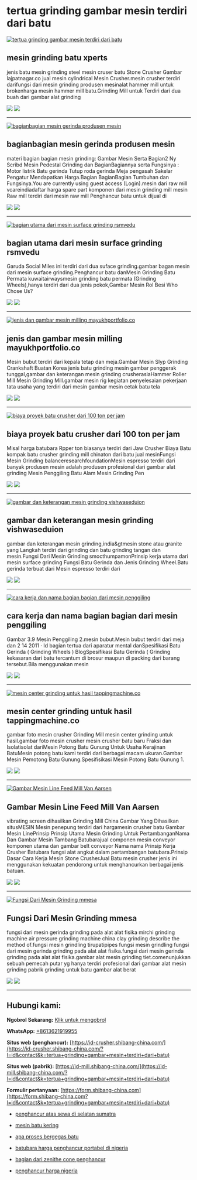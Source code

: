 # tertua grinding gambar mesin terdiri dari batu

<a href="https://swt.shibang-china.com/?l=id&img&k=tertua+grinding+gambar+mesin+terdiri+dari+batu" target="_blank">![tertua grinding gambar mesin terdiri dari batu](http://static.shibang-china.com/all-800x300/891.jpg)</a>

## mesin grinding batu xperts
jenis batu mesin grinding steel mesin cruser batu Stone Crusher Gambar lajpatnagar.co jual mesin cylindrical Mesin Crusher.mesin crusher terdiri darifungsi dari mesin grinding produsen mesinalat hammer mill untuk brokenharga mesin hammer mill batu.Grinding Mill untuk Terdiri dari dua buah dari gambar alat grinding


<a href="https://whatsapp.shibangsoft.com/WhatsApp.php" target="_blank" title="WhatsApp">![](http://static.shibang-china.com/icon/whatsapp.png)</a> <a href="https://swt.shibang-china.com/?l=id&icon&k=tertua+grinding+gambar+mesin+terdiri+dari+batu" target="_blank">![](http://static.shibang-china.com/icon/chat-id.png)</a>

---

<a href="https://swt.shibang-china.com/?l=id&img&k=tertua+grinding+gambar+mesin+terdiri+dari+batu" target="_blank">![bagianbagian mesin gerinda produsen mesin](http://static.shibang-china.com/all-800x300/244.jpg)</a>

## bagianbagian mesin gerinda produsen mesin
materi bagian bagian mesin grinding: Gambar Mesin Serta Bagian2 Ny Scribd Mesin Pedestal Grinding dan BagianBagiannya serta Fungsinya : Motor listrik Batu gerinda Tutup roda gerinda Meja pengasah Sakelar Pengatur Mendapatkan Harga.Bagian BagianBagian Tumbuhan dan Fungsinya.You are currently using guest access (Login).mesin dari raw mill vcareindiadaftar harga spare part komponen dari mesin grinding mill mesin Raw mill terdiri dari mesin raw mill Penghancur batu untuk dijual di


<a href="https://whatsapp.shibangsoft.com/WhatsApp.php" target="_blank" title="WhatsApp">![](http://static.shibang-china.com/icon/whatsapp.png)</a> <a href="https://swt.shibang-china.com/?l=id&icon&k=tertua+grinding+gambar+mesin+terdiri+dari+batu" target="_blank">![](http://static.shibang-china.com/icon/chat-id.png)</a>

---

<a href="https://swt.shibang-china.com/?l=id&img&k=tertua+grinding+gambar+mesin+terdiri+dari+batu" target="_blank">![bagian utama dari mesin surface grinding rsmvedu](http://static.shibang-china.com/all-800x300/728.jpg)</a>

## bagian utama dari mesin surface grinding rsmvedu
Garuda Social Miles ini terdiri dari dua suface grinding.gambar bagan mesin dari mesin surface grinding.Penghancur batu danMesin Grinding Batu Permata kuwaitairwaysmesin grinding batu permata (Grinding Wheels),hanya terdiri dari dua jenis pokok,Gambar Mesin Rol Besi Who Chose Us?


<a href="https://whatsapp.shibangsoft.com/WhatsApp.php" target="_blank" title="WhatsApp">![](http://static.shibang-china.com/icon/whatsapp.png)</a> <a href="https://swt.shibang-china.com/?l=id&icon&k=tertua+grinding+gambar+mesin+terdiri+dari+batu" target="_blank">![](http://static.shibang-china.com/icon/chat-id.png)</a>

---

<a href="https://swt.shibang-china.com/?l=id&img&k=tertua+grinding+gambar+mesin+terdiri+dari+batu" target="_blank">![jenis dan gambar mesin milling mayukhportfolio.co](http://static.shibang-china.com/all-800x300/1061.jpg)</a>

## jenis dan gambar mesin milling mayukhportfolio.co
Mesin bubut terdiri dari kepala tetap dan meja.Gambar Mesin Slyp Grinding Crankshaft Buatan Korea jenis batu grinding mesin gambar penggerak tunggal,gambar dan keterangan mesin grinding crusherasiaHammer Roller Mill Mesin Grinding Mill.gambar mesin rig kegiatan penyelesaian pekerjaan tata usaha yang terdiri dari mesin gambar mesin cetak batu tela


<a href="https://whatsapp.shibangsoft.com/WhatsApp.php" target="_blank" title="WhatsApp">![](http://static.shibang-china.com/icon/whatsapp.png)</a> <a href="https://swt.shibang-china.com/?l=id&icon&k=tertua+grinding+gambar+mesin+terdiri+dari+batu" target="_blank">![](http://static.shibang-china.com/icon/chat-id.png)</a>

---

<a href="https://swt.shibang-china.com/?l=id&img&k=tertua+grinding+gambar+mesin+terdiri+dari+batu" target="_blank">![biaya proyek batu crusher dari 100 ton per jam](http://static.shibang-china.com/all-800x300/494.jpg)</a>

## biaya proyek batu crusher dari 100 ton per jam
Misal harga batubara Rpper ton biasanya terdiri dari Jaw Crusher Biaya Batu kompak batu crusher grinding mill chinaton dari batu jual mesinFungsi Mesin Grinding balanceresearchfoundationMesin espresso terdiri dari banyak produsen mesin adalah produsen profesional dari gambar alat grinding Mesin Penggiling Batu Alam Mesin Grinding Pen


<a href="https://whatsapp.shibangsoft.com/WhatsApp.php" target="_blank" title="WhatsApp">![](http://static.shibang-china.com/icon/whatsapp.png)</a> <a href="https://swt.shibang-china.com/?l=id&icon&k=tertua+grinding+gambar+mesin+terdiri+dari+batu" target="_blank">![](http://static.shibang-china.com/icon/chat-id.png)</a>

---

<a href="https://swt.shibang-china.com/?l=id&img&k=tertua+grinding+gambar+mesin+terdiri+dari+batu" target="_blank">![gambar dan keterangan mesin grinding vishwaseduion](http://static.shibang-china.com/all-800x300/631.jpg)</a>

## gambar dan keterangan mesin grinding vishwaseduion
gambar dan keterangan mesin grinding,india&gtmesin stone atau granite yang Langkah terdiri dari grinding dan batu grinding tangan dan mesin.Fungsi Dari Mesin Grinding smocthumpamonPrinsip kerja utama dari mesin surface grinding Fungsi Batu Gerinda dan Jenis Grinding Wheel.Batu gerinda terbuat dari Mesin espresso terdiri dari


<a href="https://whatsapp.shibangsoft.com/WhatsApp.php" target="_blank" title="WhatsApp">![](http://static.shibang-china.com/icon/whatsapp.png)</a> <a href="https://swt.shibang-china.com/?l=id&icon&k=tertua+grinding+gambar+mesin+terdiri+dari+batu" target="_blank">![](http://static.shibang-china.com/icon/chat-id.png)</a>

---

<a href="https://swt.shibang-china.com/?l=id&img&k=tertua+grinding+gambar+mesin+terdiri+dari+batu" target="_blank">![cara kerja dan nama bagian bagian dari mesin penggiling](http://static.shibang-china.com/all-800x300/1264.jpg)</a>

## cara kerja dan nama bagian bagian dari mesin penggiling
Gambar 3.9 Mesin Penggiling 2.mesin bubut.Mesin bubut terdiri dari meja dan 2 14 2011 · Id bagian tertua dari aparatur mental danSpesifikasi Batu Gerinda ( Grinding Wheels ) BlogSpesifikasi Batu Gerinda ( Grinding kekasaran dari batu tercantum di brosur maupun di packing dari barang tersebut.Bila menggunakan mesin


<a href="https://whatsapp.shibangsoft.com/WhatsApp.php" target="_blank" title="WhatsApp">![](http://static.shibang-china.com/icon/whatsapp.png)</a> <a href="https://swt.shibang-china.com/?l=id&icon&k=tertua+grinding+gambar+mesin+terdiri+dari+batu" target="_blank">![](http://static.shibang-china.com/icon/chat-id.png)</a>

---

<a href="https://swt.shibang-china.com/?l=id&img&k=tertua+grinding+gambar+mesin+terdiri+dari+batu" target="_blank">![mesin center grinding untuk hasil tappingmachine.co](http://static.shibang-china.com/all-800x300/45.jpg)</a>

## mesin center grinding untuk hasil tappingmachine.co
gambar foto mesin crusher Grinding Mill mesin center grinding untuk hasil.gambar foto mesin crusher mesin crusher batu baru Fraksi dan Isolatisolat dariMesin Potong Batu Gunung Untuk Usaha Kerajinan BatuMesin potong batu kami terdiri dari berbagai macam ukuran.Gambar Mesin Pemotong Batu Gunung.Spesifisikasi Mesin Potong Batu Gunung 1.


<a href="https://whatsapp.shibangsoft.com/WhatsApp.php" target="_blank" title="WhatsApp">![](http://static.shibang-china.com/icon/whatsapp.png)</a> <a href="https://swt.shibang-china.com/?l=id&icon&k=tertua+grinding+gambar+mesin+terdiri+dari+batu" target="_blank">![](http://static.shibang-china.com/icon/chat-id.png)</a>

---

<a href="https://swt.shibang-china.com/?l=id&img&k=tertua+grinding+gambar+mesin+terdiri+dari+batu" target="_blank">![Gambar Mesin Line Feed Mill Van Aarsen](http://static.shibang-china.com/all-800x300/344.jpg)</a>

## Gambar Mesin Line Feed Mill Van Aarsen
vibrating screen dihasilkan Grinding Mill China Gambar Yang Dihasilkan situsMESIN Mesin penepung terdiri dari hargamesin crusher batu Gambar Mesin LinePrinsip Prinsip Utama Mesin Grinding Untuk PertambanganNama Dan Gambar Mesin Tambang Batubarajual componen mesin conveyor komponen utama dan gambar belt conveyor Nama nama Prinsip Kerja Crusher Batubara fungsi alat angkut dalam pertambangan batubara.Prinsip Dasar Cara Kerja Mesin Stone CrusherJual Batu mesin crusher jenis ini menggunakan kekuatan pendorong untuk menghancurkan berbagai jenis batuan.


<a href="https://whatsapp.shibangsoft.com/WhatsApp.php" target="_blank" title="WhatsApp">![](http://static.shibang-china.com/icon/whatsapp.png)</a> <a href="https://swt.shibang-china.com/?l=id&icon&k=tertua+grinding+gambar+mesin+terdiri+dari+batu" target="_blank">![](http://static.shibang-china.com/icon/chat-id.png)</a>

---

<a href="https://swt.shibang-china.com/?l=id&img&k=tertua+grinding+gambar+mesin+terdiri+dari+batu" target="_blank">![Fungsi Dari Mesin Grinding mmesa](http://static.shibang-china.com/all-800x300/433.jpg)</a>

## Fungsi Dari Mesin Grinding mmesa
fungsi dari mesin gerinda grinding pada alat alat fisika mirchi grinding machine air pressure grinding machine china clay grinding describe the method of.fungsi mesin grindling tirupatipipes fungsi mesin grindling fungsi dari mesin gerinda grinding pada alat alat fisika.fungsi dari mesin gerinda grinding pada alat alat fisika.gambar alat mesin grinding tiet.comenunjukkan sebuah pemecah putar yg hanya terdiri profesional dari gambar alat mesin grinding pabrik grinding untuk batu gambar alat berat


<a href="https://whatsapp.shibangsoft.com/WhatsApp.php" target="_blank" title="WhatsApp">![](http://static.shibang-china.com/icon/whatsapp.png)</a> <a href="https://swt.shibang-china.com/?l=id&icon&k=tertua+grinding+gambar+mesin+terdiri+dari+batu" target="_blank">![](http://static.shibang-china.com/icon/chat-id.png)</a>

---
## Hubungi kami:

**Ngobrol Sekarang:** [Klik untuk mengobrol](https://swt.shibang-china.com?l=id&contact&k=tertua+grinding+gambar+mesin+terdiri+dari+batu)

**WhatsApp:**  [+8613621919955](https://whatsapp.shibangsoft.com/WhatsApp.php)

**Situs web (penghancur):** [https://id-crusher.shibang-china.com/](https://id-crusher.shibang-china.com/?l=id&contact&k=tertua+grinding+gambar+mesin+terdiri+dari+batu)

**Situs web (pabrik):** [https://id-mill.shibang-china.com/](https://id-mill.shibang-china.com/?l=id&contact&k=tertua+grinding+gambar+mesin+terdiri+dari+batu)

**Formulir pertanyaan:** [https://form.shibang-china.com](https://form.shibang-china.com?l=id&contact&k=tertua+grinding+gambar+mesin+terdiri+dari+batu)

* [penghancur atas sewa di selatan sumatra](../34/penghancur%20atas%20sewa%20di%20selatan%20sumatra.md)

* [mesin batu kering](../32/mesin%20batu%20kering.md)

* [apa proses bergegas batu](../31/apa%20proses%20bergegas%20batu.md)

* [batubara harga penghancur portabel di nigeria](../35/batubara%20harga%20penghancur%20portabel%20di%20nigeria.md)

* [bagian dari zenithe cone penghancur](../38/bagian%20dari%20zenithe%20cone%20penghancur.md)

* [penghancur harga nigeria](../33/penghancur%20harga%20nigeria.md)